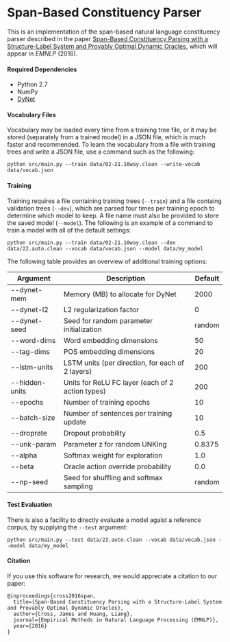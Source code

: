 # Span-Based Constituency Parser

This is an implementation of the span-based natural language constituency parser described in the paper [Span-Based Constituency Parsing with a Structure-Label System and Provably Optimal Dynamic Oracles](http://people.oregonstate.edu/~crossj/emnlp_2016.pdf), which will appear in *EMNLP* (2016).

#### Required Dependencies

 * Python 2.7
 * NumPy
 * [DyNet](http://dynet.readthedocs.io/en/latest/python.html)



#### Vocabulary Files

Vocabulary may be loaded every time from a training tree file, or it may be stored (separately from a trained model) in a JSON file, which is much faster and recommended. To learn the vocabulary from a file with training trees and write a JSON file, use a command such as the following:

```
python src/main.py --train data/02-21.10way.clean --write-vocab data/vocab.json
```

#### Training

Training requires a file containing training trees (`--train`) and a file containg validation trees (`--dev`), which are parsed four times per training epoch to determine which model to keep. A file name must also be provided to store the saved model (`--model`). The following is an example of a command to train a model with all of the default settings:

```
python src/main.py --train data/02-21.10way.clean --dev data/22.auto.clean --vocab data/vocab.json --model data/my_model
```

The following table provides an overview of additional training options:

Argument | Description | Default
--- | --- | ---
--dynet-mem | Memory (MB) to allocate for DyNet | 2000
--dynet-l2  | L2 regularization factor | 0
--dynet-seed | Seed for random parameter initialization | random
--word-dims | Word embedding dimensions | 50
--tag-dims  | POS embedding dimensions  | 20
--lstm-units | LSTM units (per direction, for each of 2 layers) | 200
--hidden-units | Units for ReLU FC layer (each of 2 action types) | 200
--epochs | Number of training epochs | 10
--batch-size | Number of sentences per training update | 10
--droprate | Dropout probability | 0.5
--unk-param | Parameter z for random UNKing | 0.8375
--alpha | Softmax weight for exploration | 1.0
--beta | Oracle action override probability | 0.0
--np-seed | Seed for shuffling and softmax sampling | random


#### Test Evaluation

There is also a facility to directly evaluate a model agaist a reference corpus, by supplying the `--test` argument:

```
python src/main.py --test data/23.auto.clean --vocab data/vocab.json --model data/my_model
```

#### Citation

If you use this software for research, we would appreciate a citation to our paper:

```
@inproceedings{cross2016span,
  title={Span-Based Constituency Parsing with a Structure-Label System and Provably Optimal Dynamic Oracles},
  author={Cross, James and Huang, Liang},
  journal={Empirical Methods in Natural Language Processing (EMNLP)},
  year={2016}
}
```
